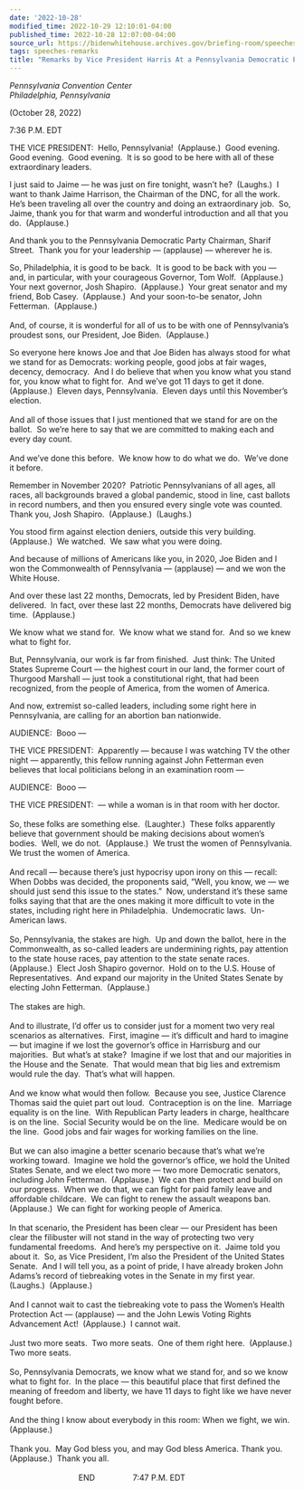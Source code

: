 ```yaml
---
date: '2022-10-28'
modified_time: 2022-10-29 12:10:01-04:00
published_time: 2022-10-28 12:07:00-04:00
source_url: https://bidenwhitehouse.archives.gov/briefing-room/speeches-remarks/2022/10/28/remarks-by-vice-president-harris-at-a-pennsylvania-democratic-party-reception/
tags: speeches-remarks
title: "Remarks by Vice President Harris At a Pennsylvania Democratic Party\_Reception"
---
```

 
*Pennsylvania Convention Center  
Philadelphia, Pennsylvania*

(October 28, 2022)

7:36 P.M. EDT  
  
THE VICE PRESIDENT:  Hello, Pennsylvania!  (Applause.)  Good evening. 
Good evening.  Good evening.  It is so good to be here with all of these
extraordinary leaders.  
  
I just said to Jaime — he was just on fire tonight, wasn’t he? 
(Laughs.)  I want to thank Jaime Harrison, the Chairman of the DNC, for
all the work.  He’s been traveling all over the country and doing an
extraordinary job.  So, Jaime, thank you for that warm and wonderful
introduction and all that you do.  (Applause.)  
  
And thank you to the Pennsylvania Democratic Party Chairman, Sharif
Street.  Thank you for your leadership — (applause) — wherever he is.  
  
So, Philadelphia, it is good to be back.  It is good to be back with you
— and, in particular, with your courageous Governor, Tom Wolf. 
(Applause.)  Your next governor, Josh Shapiro.  (Applause.)  Your great
senator and my friend, Bob Casey.  (Applause.)  And your soon-to-be
senator, John Fetterman.  (Applause.) [](http://)  
   
And, of course, it is wonderful for all of us to be with one of
Pennsylvania’s proudest sons, our President, Joe Biden.  (Applause.)  
  
So everyone here knows Joe and that Joe Biden has always stood for what
we stand for as Democrats: working people, good jobs at fair wages,
decency, democracy.  And I do believe that when you know what you stand
for, you know what to fight for.  And we’ve got 11 days to get it done. 
(Applause.)  Eleven days, Pennsylvania.  Eleven days until this
November’s election.   
   
And all of those issues that I just mentioned that we stand for are on
the ballot.  So we’re here to say that we are committed to making each
and every day count.   
   
And we’ve done this before.  We know how to do what we do.  We’ve done
it before.  
  
Remember in November 2020?  Patriotic Pennsylvanians of all ages, all
races, all backgrounds braved a global pandemic, stood in line, cast
ballots in record numbers, and then you ensured every single vote was
counted.  Thank you, Josh Shapiro.  (Applause.)  (Laughs.)  
  
You stood firm against election deniers, outside this very building. 
(Applause.)  We watched.  We saw what you were doing.   
  
And because of millions of Americans like you, in 2020, Joe Biden and I
won the Commonwealth of Pennsylvania — (applause) — and we won the White
House.  
  
And over these last 22 months, Democrats, led by President Biden, have
delivered.  In fact, over these last 22 months, Democrats have delivered
big time.  (Applause.)  
  
We know what we stand for.  We know what we stand for.  And so we knew
what to fight for.  
  
But, Pennsylvania, our work is far from finished.  Just think: The
United States Supreme Court — the highest court in our land, the former
court of Thurgood Marshall — just took a constitutional right, that had
been recognized, from the people of America, from the women of
America.  
  
And now, extremist so-called leaders, including some right here in
Pennsylvania, are calling for an abortion ban nationwide.  
  
AUDIENCE:  Booo —  
  
THE VICE PRESIDENT:  Apparently — because I was watching TV the other
night — apparently, this fellow running against John Fetterman even
believes that local politicians belong in an examination room —  
  
AUDIENCE:  Booo —  
  
THE VICE PRESIDENT:  — while a woman is in that room with her doctor.  
   
So, these folks are something else.  (Laughter.)  These folks apparently
believe that government should be making decisions about women’s
bodies.  Well, we do not.  (Applause.)  We trust the women of
Pennsylvania.  We trust the women of America.   
   
And recall — because there’s just hypocrisy upon irony on this — recall:
When Dobbs was decided, the proponents said, “Well, you know, we — we
should just send this issue to the states.”  Now, understand it’s these
same folks saying that that are the ones making it more difficult to
vote in the states, including right here in Philadelphia.  Undemocratic
laws.  Un-American laws.   
   
So, Pennsylvania, the stakes are high.  Up and down the ballot, here in
the Commonwealth, as so-called leaders are undermining rights, pay
attention to the state house races, pay attention to the state senate
races.  (Applause.)  Elect Josh Shapiro governor.  Hold on to the U.S.
House of Representatives.  And expand our majority in the United States
Senate by electing John Fetterman.  (Applause.)  
   
The stakes are high.  
   
And to illustrate, I’d offer us to consider just for a moment two very
real scenarios as alternatives.  First, imagine — it’s difficult and
hard to imagine — but imagine if we lost the governor’s office in
Harrisburg and our majorities.  But what’s at stake?  Imagine if we lost
that and our majorities in the House and the Senate.  That would mean
that big lies and extremism would rule the day.  That’s what will
happen.  
   
And we know what would then follow.  Because you see, Justice Clarence
Thomas said the quiet part out loud.  Contraception is on the line. 
Marriage equality is on the line.  With Republican Party leaders in
charge, healthcare is on the line.  Social Security would be on the
line.  Medicare would be on the line.  Good jobs and fair wages for
working families on the line.  
   
But we can also imagine a better scenario because that’s what we’re
working toward.  Imagine we hold the governor’s office, we hold the
United States Senate, and we elect two more — two more Democratic
senators, including John Fetterman.  (Applause.)  We can then protect
and build on our progress.  When we do that, we can fight for paid
family leave and affordable childcare.  We can fight to renew the
assault weapons ban.  (Applause.)  We can fight for working people of
America.  
   
In that scenario, the President has been clear — our President has been
clear the filibuster will not stand in the way of protecting two very
fundamental freedoms.  And here’s my perspective on it.  Jaime told you
about it.  So, as Vice President, I’m also the President of the United
States Senate.  And I will tell you, as a point of pride, I have already
broken John Adams’s record of tiebreaking votes in the Senate in my
first year.  (Laughs.)  (Applause.)  
   
And I cannot wait to cast the tiebreaking vote to pass the Women’s
Health Protection Act — (applause) — and the John Lewis Voting Rights
Advancement Act!  (Applause.)  I cannot wait.   
   
Just two more seats.  Two more seats.  One of them right here. 
(Applause.)  Two more seats.  
   
So, Pennsylvania Democrats, we know what we stand for, and so we know
what to fight for.  In the place — this beautiful place that first
defined the meaning of freedom and liberty, we have 11 days to fight
like we have never fought before.   
   
And the thing I know about everybody in this room: When we fight, we
win.  (Applause.)  
   
Thank you.  May God bless you, and may God bless America. Thank you. 
(Applause.)  Thank you all.  
   
                               END                 7:47 P.M. EDT  
   
  
